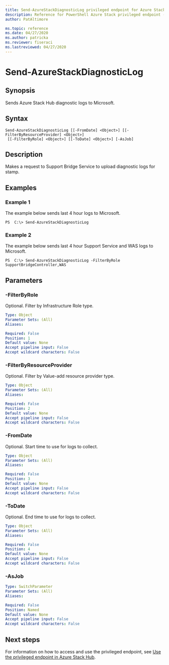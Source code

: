 ```yaml
---
title: Send-AzureStackDiagnosticLog privileged endpoint for Azure Stack Hub
description: Reference for PowerShell Azure Stack privileged endpoint - Send-AzureStackDiagnosticLog
author: PatAltimore

ms.topic: reference
ms.date: 04/27/2020
ms.author: patricka
ms.reviewer: fiseraci
ms.lastreviewed: 04/27/2020
---
```


# Send-AzureStackDiagnosticLog

## Synopsis
Sends Azure Stack Hub diagnostic logs to Microsoft.

## Syntax

```
Send-AzureStackDiagnosticLog [[-FromDate] <Object>] [[-FilterByResourceProvider] <Object>]
 [[-FilterByRole] <Object>] [[-ToDate] <Object>] [-AsJob]
```

## Description
Makes a request to Support Bridge Service to upload diagnostic logs for stamp.

## Examples

### Example 1

The example below sends last 4 hour logs to Microsoft.

```
PS  C:\> Send-AzureStackDiagnosticLog
```

### Example 2
The example below sends last 4 hour Support Service and WAS logs to Microsoft.
```
PS  C:\> Send-AzureStackDiagnosticLog -FilterByRole SupportBridgeController,WAS
```

## Parameters

### -FilterByRole
Optional.
Filter by Infrastructure Role type.

```yaml
Type: Object
Parameter Sets: (All)
Aliases:

Required: False
Position: 1
Default value: None
Accept pipeline input: False
Accept wildcard characters: False
```

### -FilterByResourceProvider
Optional.
Filter by Value-add resource provider type.

```yaml
Type: Object
Parameter Sets: (All)
Aliases:

Required: False
Position: 2
Default value: None
Accept pipeline input: False
Accept wildcard characters: False
```

### -FromDate
Optional.
Start time to use for logs to collect.

```yaml
Type: Object
Parameter Sets: (All)
Aliases:

Required: False
Position: 3
Default value: None
Accept pipeline input: False
Accept wildcard characters: False
```

### -ToDate
Optional.
End time to use for logs to collect.

```yaml
Type: Object
Parameter Sets: (All)
Aliases:

Required: False
Position: 4
Default value: None
Accept pipeline input: False
Accept wildcard characters: False
```

### -AsJob


```yaml
Type: SwitchParameter
Parameter Sets: (All)
Aliases:

Required: False
Position: Named
Default value: None
Accept pipeline input: False
Accept wildcard characters: False
```

## Next steps

For information on how to access and use the privileged endpoint, see [Use the privileged endpoint in Azure Stack Hub](../../operator/azure-stack-privileged-endpoint.md).
